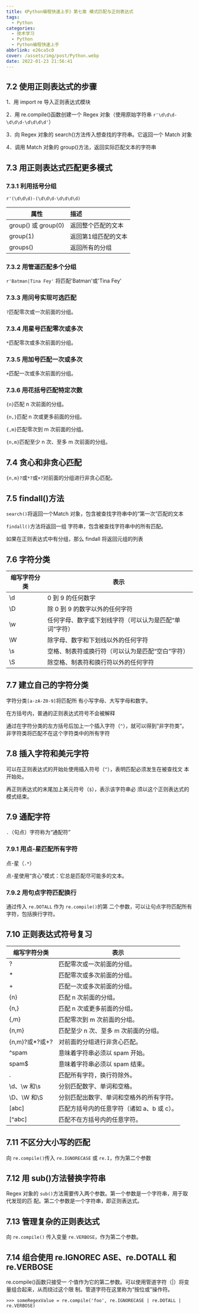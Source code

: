 ```yaml
---
title: 《Python编程快速上手》第七章 模式匹配与正则表达式
tags:
  - Python
categories:
  - 技术学习
  - Python
  - Python编程快速上手
abbrlink: e26ca5c0
cover: /assets/img/post/Python.webp
date: 2022-01-23 21:56:41
---
```


## 7.2 使用正则表达式的步骤

1．用 import re 导入正则表达式模块

2．用 re.compile()函数创建一个 Regex 对象（使用原始字符串 `r'\d\d\d-\d\d\d-\d\d\d\d'`）

3．向 Regex 对象的 search()方法传入想查找的字符串。它返回一个 Match 对象

4．调用 Match 对象的 group()方法，返回实际匹配文本的字符串

## 7.3 用正则表达式匹配更多模式

### 7.3.1 利用括号分组

`r'(\d\d\d)-(\d\d\d-\d\d\d\d)`

| 属性                | 描述                |
| ------------------- | :------------------ |
| group() 或 group(0) | 返回整个匹配的文本  |
| group(1)            | 返回第1组匹配的文本 |
| groups()            | 返回所有的分组      |

### 7.3.2 用管道匹配多个分组

`r'Batman|Tina Fey'` 将匹配'Batman'或'Tina Fey'

### 7.3.3 用问号实现可选匹配

`?`匹配零次或一次前面的分组。

### 7.3.4 用星号匹配零次或多次

`*`匹配零次或多次前面的分组。

### 7.3.5 用加号匹配一次或多次

`+`匹配一次或多次前面的分组。

### 7.3.6 用花括号匹配特定次数

`{n}`匹配 n 次前面的分组。

`{n,}`匹配 n 次或更多前面的分组。

`{,m}`匹配零次到 m 次前面的分组。

`{n,m}`匹配至少 n 次、至多 m 次前面的分组。

## 7.4 贪心和非贪心匹配

`{n,m}?`或`*?`或`+?`对前面的分组进行非贪心匹配。

## 7.5 findall()方法

`search()`将返回一个Match 对象，包含被查找字符串中的“第一次”匹配的文本

`findall()`方法将返回一组 字符串，包含被查找字符串中的所有匹配。

如果在正则表达式中有分组，那么 findall 将返回元组的列表

## 7.6 字符分类

| 缩写字符分类 | 表示                                                   |
| ------------ | ------------------------------------------------------ |
| \d           | 0 到 9 的任何数字                                      |
| \D           | 除 0 到 9 的数字以外的任何字符                         |
| \w           | 任何字母、数字或下划线字符（可以认为是匹配“单词”字符） |
| \W           | 除字母、数字和下划线以外的任何字符                     |
| \s           | 空格、制表符或换行符（可以认为是匹配“空白”字符）       |
| \S           | 除空格、制表符和换行符以外的任何字符                   |

## 7.7 建立自己的字符分类

字符分类`[a-zA-Z0-9]`将匹配所 有小写字母、大写字母和数字。

在方括号内，普通的正则表达式符号不会被解释

通过在字符分类的左方括号后加上一个插入字符（`^`），就可以得到“非字符类”。 非字符类将匹配不在这个字符类中的所有字符

## 7.8 插入字符和美元字符

可以在正则表达式的开始处使用插入符号（`^`），表明匹配必须发生在被查找文 本开始处。

再正则表达式的末尾加上美元符号（`$`），表示该字符串必 须以这个正则表达式的模式结束。

## 7.9 通配字符

`.`（句点）字符称为“通配符”

### 7.9.1 用点-星匹配所有字符

点-星（`.*`）

点-星使用“贪心”模式：它总是匹配尽可能多的文本。

### 7.9.2 用句点字符匹配换行

通过传入 `re.DOTALL` 作为 `re.compile()`的第 二个参数，可以让句点字符匹配所有字符，包括换行字符。

## 7.10 正则表达式符号复习

| 缩写字符分类   | 表示                                       |
| -------------- | ------------------------------------------ |
| ?              | 匹配零次或一次前面的分组。                 |
| *              | 匹配零次或多次前面的分组。                 |
| +              | 匹配一次或多次前面的分组。                 |
| {n}            | 匹配 n 次前面的分组。                      |
| {n,}           | 匹配 n 次或更多前面的分组。                |
| {,m}           | 匹配零次到 m 次前面的分组。                |
| {n,m}          | 匹配至少 n 次、至多 m 次前面的分组。       |
| {n,m}?或*?或+? | 对前面的分组进行非贪心匹配。               |
| ^spam          | 意味着字符串必须以 spam 开始。             |
| spam$          | 意味着字符串必须以 spam 结束。             |
| .              | 匹配所有字符，换行符除外。                 |
| \d、\w 和\s    | 分别匹配数字、单词和空格。                 |
| \D、\W 和\S    | 分别匹配出数字、单词和空格外的所有字符。   |
| [abc]          | 匹配方括号内的任意字符（诸如 a、b 或 c）。 |
| [^abc]         | 匹配不在方括号内的任意字符。               |

## 7.11 不区分大小写的匹配

向 `re.compile()`传入 `re.IGNORECASE` 或 `re.I`，作为第二个参数

## 7.12 用 sub()方法替换字符串

Regex 对象的 `sub()`方法需要传入两个参数。第一个参数是一个字符串，用于取代发现的匹 配。第二个参数是一个字符串，即正则表达式。

## 7.13 管理复杂的正则表达式

向 `re.compile()` 传入变量 `re.VERBOSE`，作为第二个参数。

## 7.14 组合使用 re.IGNOREC ASE、re.DOTALL 和 re.VERBOSE

re.compile()函数只接受一 个值作为它的第二参数。可以使用管道字符（|）将变量组合起来，从而绕过这个限 制。管道字符在这里称为“按位或”操作符。

`>>> someRegexValue = re.compile('foo', re.IGNORECASE | re.DOTALL | re.VERBOSE)`



